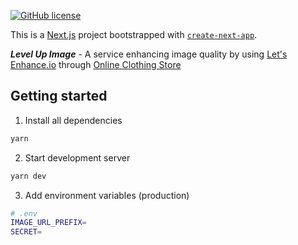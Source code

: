 [![GitHub license](https://img.shields.io/badge/license-MIT-blue.svg)](https://github.com/liketurbo/level-up-image/blob/main/LICENSE)

This is a [Next.js](https://nextjs.org/) project bootstrapped with [`create-next-app`](https://github.com/vercel/next.js/tree/canary/packages/create-next-app).

_**Level Up Image**_ - A service enhancing image quality by using [Let's Enhance.io](https://letsenhance.io/) through [Online Clothing Store](https://www.vsemayki.ru/)

## Getting started

1. Install all dependencies
```sh
yarn
```

2. Start development server
```sh
yarn dev
```

3. Add environment variables (production)
```sh
# .env
IMAGE_URL_PREFIX=
SECRET=
```